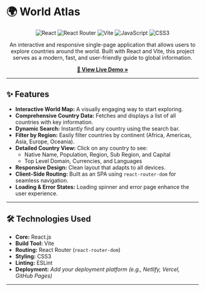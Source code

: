 # 🌍 World Atlas

<p align="center">
  <img src="https://img.shields.io/badge/React-20232A?style=for-the-badge&logo=react&logoColor=61DAFB" alt="React"/>
  <img src="https://img.shields.io/badge/React_Router-CA4245?style=for-the-badge&logo=react-router&logoColor=white" alt="React Router"/>
  <img src="https://img.shields.io/badge/Vite-646CFF?style=for-the-badge&logo=vite&logoColor=white" alt="Vite"/>
  <img src="https://img.shields.io/badge/JavaScript-F7DF1E?style=for-the-badge&logo=javascript&logoColor=black" alt="JavaScript"/>
  <img src="https://img.shields.io/badge/CSS3-1572B6?style=for-the-badge&logo=css3&logoColor=white" alt="CSS3"/>
</p>

<p align="center">
  An interactive and responsive single-page application that allows users to explore countries around the world. Built with React and Vite, this project serves as a modern, fast, and user-friendly guide to global information.
</p>

<p align="center">
  <a href="https://worldatlas-8585.netlify.app/"><strong>🔗 View Live Demo »</strong></a>
</p>

---

## ✨ Features

- **Interactive World Map:** A visually engaging way to start exploring.
- **Comprehensive Country Data:** Fetches and displays a list of all countries with key information.
- **Dynamic Search:** Instantly find any country using the search bar.
- **Filter by Region:** Easily filter countries by continent (Africa, Americas, Asia, Europe, Oceania).
- **Detailed Country View:** Click on any country to see:
  - Native Name, Population, Region, Sub Region, and Capital
  - Top Level Domain, Currencies, and Languages
- **Responsive Design:** Clean layout that adapts to all devices.
- **Client-Side Routing:** Built as an SPA using `react-router-dom` for seamless navigation.
- **Loading & Error States:** Loading spinner and error page enhance the user experience.

---

## 🛠️ Technologies Used

- **Core:** React.js
- **Build Tool:** Vite
- **Routing:** React Router (`react-router-dom`)
- **Styling:** CSS3
- **Linting:** ESLint
- **Deployment:** _Add your deployment platform (e.g., Netlify, Vercel, GitHub Pages)_

---
